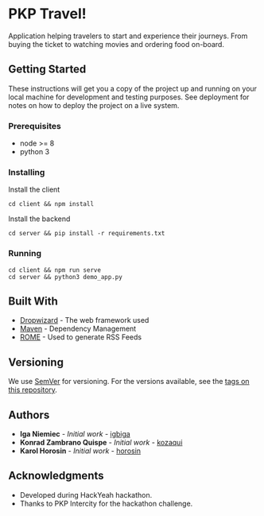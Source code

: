 # PKP Travel!

Application helping travelers to start and experience their journeys. From buying the ticket to watching movies and ordering food on-board.

## Getting Started

These instructions will get you a copy of the project up and running on your local machine for development and testing purposes. See deployment for notes on how to deploy the project on a live system.

### Prerequisites

- node >= 8
- python 3

### Installing

Install the client
```
cd client && npm install
```

Install the backend
```
cd server && pip install -r requirements.txt
```

### Running
```
cd client && npm run serve
cd server && python3 demo_app.py
```


## Built With

* [Dropwizard](http://www.dropwizard.io/1.0.2/docs/) - The web framework used
* [Maven](https://maven.apache.org/) - Dependency Management
* [ROME](https://rometools.github.io/rome/) - Used to generate RSS Feeds

## Versioning

We use [SemVer](http://semver.org/) for versioning. For the versions available, see the [tags on this repository](https://github.com/your/project/tags). 

## Authors

* **Iga Niemiec** - *Initial work* - [igbiga](https://github.com/igbiga)
* **Konrad Zambrano Quispe** - *Initial work* - [kozaqui](https://github.com/kozaqui)
* **Karol Horosin** - *Initial work* - [horosin](https://github.com/horosin)


## Acknowledgments

* Developed during HackYeah hackathon.
* Thanks to PKP Intercity for the hackathon challenge.
